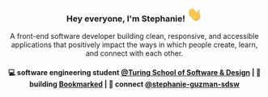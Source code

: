 <h3 align='center'>Hey everyone, I'm Stephanie! <img src="https://raw.githubusercontent.com/ABSphreak/ABSphreak/master/gifs/Hi.gif" width="30px"></h3>

<p align='center'>
A front-end software developer building clean, responsive, and accessible applications that positively impact the ways in which people create, learn, and connect with each other.
</p>

<h4 align='center'>
💻 software engineering student <a href='https://turing.edu'>@Turing School of Software & Design</a> | 🌱 building <a href='https://github.com/The-Readers-Collective/bookmarked-ui'>Bookmarked</a> | 💬 connect <a href='https://linkedin.com/in/stephanie-guzman-sdsw'>@stephanie-guzman-sdsw</a>
</h4>

<!--
**stephanieguzm/stephanieguzm** is a ✨ _special_ ✨ repository because its `README.md` (this file) appears on your GitHub profile.

Here are some ideas to get you started:

- 🔭 I’m currently working on ...
- 🌱 I’m currently learning ...
- 👯 I’m looking to collaborate on ...
- 🤔 I’m looking for help with ...
- 💬 Ask me about ...
- 📫 How to reach me: ...
- 😄 Pronouns: ...
- ⚡ Fun fact: ...
-->
